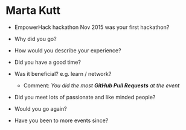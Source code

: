 # Marta Kutt

* EmpowerHack hackathon Nov 2015 was your first hackathon?
* Why did you go?
* How would you describe your experience?
* Did you have a good time?
* Was it beneficial? e.g. learn / network?
    * Comment: *You did the most **GitHub Pull Requests** at the event*
* Did you meet lots of passionate and like minded people?

* Would you go again?
* Have you been to more events since?
